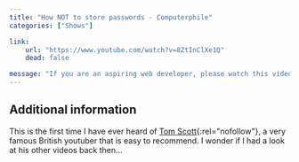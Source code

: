 ```yaml
---
title: "How NOT to store passwords - Computerphile"
categories: ["Shows"]

link:
    url: "https://www.youtube.com/watch?v=8ZtInClXe1Q"
    dead: false

message: "If you are an aspiring web developer, please watch this video and take some inspiration from it."
---
```


## Additional information

This is the first time I have ever heard of [Tom Scott](https://www.youtube.com/user/enyay){:rel="nofollow"}, a very
famous British youtuber that is easy to recommend. I wonder if I had a look at his other videos back then...
